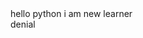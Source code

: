 <html>
  <head>
    <title>document
    </title>
    <body>
      hello python i am new learner<br>denial
      <script>
       const a= document.create element('p')
        const b="hello world"
        a.append(b)
      </script>
      <body>
  </head>
</html>
